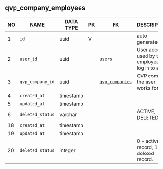 qvp_company_employees
----------------------------


NO | NAME | DATA TYPE | PK | FK | DESCRIPTION            
---|------|-----------|----|----|-------------
1|`id` | uuid | V |  | auto generated
2|`user_id` | uuid |  | [`users`](users.md) | User account used by the employee to log in to app
3|`qvp_company_id` | uuid |  | [`qvp_companies`](qvp_companies.md) | QVP company the user works for
4|`created_at` | timestamp |  |  | 
5|`updated_at` | timestamp |  |  | 
6|`deleted_status` | varchar |  |  | ACTIVE, DELETED
18|`created_at` | timestamp |  |  | 
19|`updated_at` | timestamp |  |  | 
20|`deleted_status` | integer |  |  | 0 - active record, 1 - deleted record.
